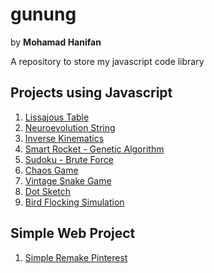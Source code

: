 # gunung

by **Mohamad Hanifan**

A repository to store my javascript code library

## Projects using Javascript

1. [Lissajous Table](https://hanifanm.github.io/list/1-lissajous-table)
2. [Neuroevolution String](https://hanifanm.github.io/list/2-neuroevolution-string)
3. [Inverse Kinematics](https://hanifanm.github.io/list/3-inverse-kinematics)
4. [Smart Rocket - Genetic Algorithm](https://hanifanm.github.io/list/4-smart-rocket)
5. [Sudoku - Brute Force](https://hanifanm.github.io/list/5-sudoku-brute-force)
6. [Chaos Game](https://hanifanm.github.io/list/6-chaos-game)
7. [Vintage Snake Game](https://hanifanm.github.io/list/7-snake-game)
8. [Dot Sketch](https://hanifanm.github.io/list/8-dot-sketch)
9. [Bird Flocking Simulation](https://hanifanm.github.io/list/9-bird-flocking-simulation)

## Simple Web Project

1. [Simple Remake Pinterest](https://hanifanm.github.io/simple/pinterest)